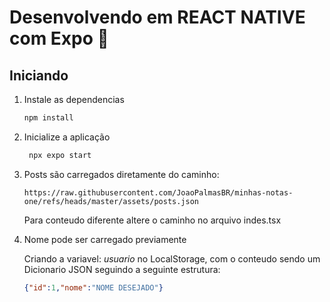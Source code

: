 # Desenvolvendo em REACT NATIVE com Expo 👋

## Iniciando

1. Instale as dependencias

   ```bash
   npm install
   ```

2. Inicialize a aplicação

   ```bash
    npx expo start
   ```


3. Posts são carregados diretamente do caminho:

   ```link
   https://raw.githubusercontent.com/JoaoPalmasBR/minhas-notas-one/refs/heads/master/assets/posts.json
   ```
   Para conteudo diferente altere o caminho no arquivo indes.tsx


4. Nome pode ser carregado previamente

   Criando a variavel: *usuario* no LocalStorage, com o conteudo sendo um Dicionario JSON seguindo a seguinte estrutura:

   ```JSON
   {"id":1,"nome":"NOME DESEJADO"}
   ```
